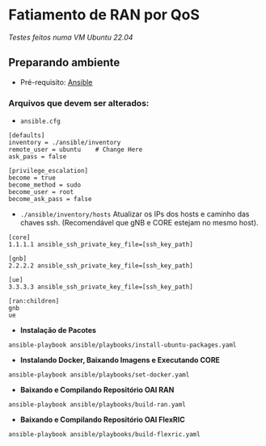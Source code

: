 # Fatiamento de RAN por QoS
_Testes feitos numa VM Ubuntu 22.04_

## Preparando ambiente
* Pré-requisito: [Ansible](https://docs.ansible.com/ansible/latest/installation_guide/intro_installation.html#installing-and-upgrading-ansible-with-pip)

### Arquivos que devem ser alterados:
* `ansible.cfg`
```
[defaults]
inventory = ./ansible/inventory 
remote_user = ubuntu	# Change Here 
ask_pass = false

[privilege_escalation]
become = true
become_method = sudo
become_user = root
become_ask_pass = false
```
* `./ansible/inventory/hosts`
Atualizar os IPs dos hosts e caminho das chaves ssh. (Recomendável que gNB e CORE estejam no mesmo host).

```
[core]
1.1.1.1 ansible_ssh_private_key_file=[ssh_key_path]

[gnb]
2.2.2.2 ansible_ssh_private_key_file=[ssh_key_path]

[ue]
3.3.3.3 ansible_ssh_private_key_file=[ssh_key_path]

[ran:children]
gnb
ue
```

* **Instalação de Pacotes**

```
ansible-playbook ansible/playbooks/install-ubuntu-packages.yaml
```

* **Instalando Docker, Baixando Imagens e Executando CORE**

```
ansible-playbook ansible/playbooks/set-docker.yaml
```

* **Baixando e Compilando Repositório OAI RAN**

```
ansible-playbook ansible/playbooks/build-ran.yaml
```

* **Baixando e Compilando Repositório OAI FlexRIC**

```
ansible-playbook ansible/playbooks/build-flexric.yaml
```

